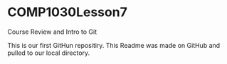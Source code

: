 # COMP1030Lesson7
Course Review and Intro to Git

<p>This is our first GitHun repositiry. This Readme was made on GitHub and pulled to our local directory. <p>
